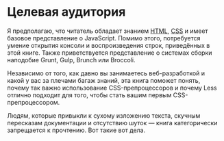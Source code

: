 # Целевая аудитория

Я предполагаю, что читатель обладает знанием [HTML](../../html/index.md), [CSS](../../css/index.md) и имеет базовое представление о JavaScript. Помимо этого, потребуется умение открытия консоли и воспроизведения строк, приведённых в этой книге. Также приветствуется представление о системах сборки наподобие Grunt, Gulp, Brunch или Broccoli.

Независимо от того, как давно вы занимаетесь веб-разработкой и какой у вас за плечами багаж знаний, эта книга поможет понять, почему так важно использование CSS-препроцессоров и почему Less отлично подходит для того, чтобы стать вашим первым CSS-препроцессором.

Людям, которые привыкли к сухому изложению текста, скучным пересказам документации и отсутствию шуток — книга категорически запрещается к прочтению. Вот такие вот дела.
